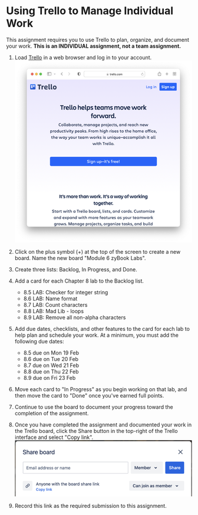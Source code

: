 # Using Trello to Manage Individual Work

This assignment requires you to use Trello to plan, organize, and document your
work. **This is an INDIVIDUAL assignment, not a team assignment.**

1. Load [Trello](http://trello.com) in a web browser and log in to your account. ![](img/trello.png)

1. Click on the plus symbol (+) at the top of the screen to create a new board.
   Name the new board "Module 6 zyBook Labs".

1. Create three lists: Backlog, In Progress, and Done. 

1. Add a card for each Chapter 8 lab to the Backlog list.
    - 8.5 LAB: Checker for integer string
    - 8.6 LAB: Name format
    - 8.7 LAB: Count characters
    - 8.8 LAB: Mad Lib - loops
    - 8.9 LAB: Remove all non-alpha characters 

1. Add due dates, checklists, and other features to the card for each lab to
   help plan and schedule your work. At a minimum, you must add the following due dates: 
    - 8.5 due on Mon 19 Feb 
    - 8.6 due on Tue 20 Feb 
    - 8.7 due on Wed 21 Feb 
    - 8.8 due on Thu 22 Feb
    - 8.9 due on Fri 23 Feb 

1. Move each card to "In Progress" as you begin working on that lab, and then
   move the card to "Done" once you've earned full points.

1. Continue to use the board to document your progress toward the completion of
   the assignment.

1. Once you have completed the assignment and documented your work in the Trello
   board, click the Share button in the top-right of the Trello interface and
   select "Copy link".  ![](img/share.png)

1. Record this link as the required submission to this assignment.

